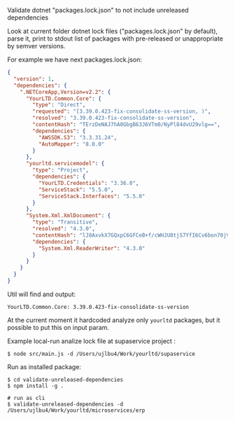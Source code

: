 Validate dotnet "packages.lock.json" to not include unreleased dependencies 

Look at current folder dotnet lock files ("packages.lock.json" by default), parse it, print to stdout 
list of packages with pre-released or unappropriate by semver versions.

For example we have next packages.lock.json:
```json
{
  "version": 1,
  "dependencies": {
    ".NETCoreApp,Version=v2.2": {
      "YourLTD.Common.Core": {
        "type": "Direct",
        "requested": "[3.39.0.423-fix-consolidate-ss-version, )",
        "resolved": "3.39.0.423-fix-consolidate-ss-version",
        "contentHash": "TErzDeNAJ7hA0GbgB63J6VTm0/NyPl84dvU29vlg==",
        "dependencies": {
          "AWSSDK.S3": "3.3.31.24",
          "AutoMapper": "8.0.0"
        }
      },
      "yourltd.servicemodel": {
        "type": "Project",
        "dependencies": {
          "YourLTD.Credentials": "3.36.0",
          "ServiceStack": "5.5.0",
          "ServiceStack.Interfaces": "5.5.0"
        }
      },
      "System.Xml.XmlDocument": {
        "type": "Transitive",
        "resolved": "4.3.0",
        "contentHash": "lJ8AxvkX7GQxpC6GFCeB+f/cWHJU8tjS7YfI6Cv6bon70jVEgs2CiFbmmM8b9j1oZVx0dSI2Ww==",
        "dependencies": {
          "System.Xml.ReaderWriter": "4.3.0"
        }
      }
    }
  }
}
```

Util will find and output: 
```
YourLTD.Common.Core: 3.39.0.423-fix-consolidate-ss-version
```

At the current moment it hardcoded analyze only `yourltd` packages, but it possible to put this on input param.


Example local-run analize lock file at supaservice project :
```
$ node src/main.js -d /Users/ujlbu4/Work/yourltd/supaservice
```

Run as installed package:
```
$ cd validate-unreleased-dependencies
$ npm install -g .

# run as cli
$ validate-unreleased-dependencies -d /Users/ujlbu4/Work/yourltd/microservices/erp
```